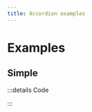 ```yaml
---
title: Accordion examples
---
```


# Examples

## Simple

<PreviewIframe src="./stories/story.html" />

:::details Code

<SimpleTabs :items="['app.twig', 'app.js']">
  <template #content-1>

<<< ./stories/app.twig

  </template>
  <template #content-2>

<<< ./stories/app.js

  </template>
</SimpleTabs>

:::

